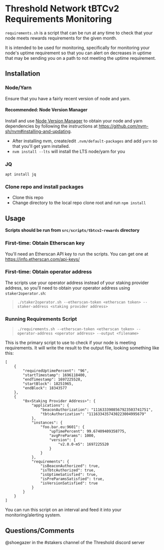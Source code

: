 # Threshold Network tBTCv2 Requirements Monitoring

`requirements.sh` is a script that can be run at any time to check that your node meets rewards requirements for the given month.

It is intended to be used for monitoring, specifically for monitoring your node's uptime requirement
so that you can alert on decreases in uptime that may be sending you on a path to not meeting the uptime requirement.

## Installation

### Node/Yarn
Ensure that you have a fairly recent version of node and yarn.
#### Recommended: Node Version Manager
Install and use [Node Version Manager](https://github.com/nvm-sh/nvm) to obtain your node and yarn dependencies by following the instructions at https://github.com/nvm-sh/nvm#installing-and-updating.
- After installing nvm, create/edit `.nvm/default-packages` and add `yarn` so that you'll get yarn installed.
- `nvm install --lts` will install the LTS node/yarn for you

### JQ
`apt install jq`

### Clone repo and install packages
- Clone this repo
- Change directory to the local repo clone root and run `npm install`

## Usage

**Scripts should be run from `src/scripts/tbtcv2-rewards` directory**

### First-time: Obtain Etherscan key
You'll need an Etherscan API key to run the scripts.  You can get one at https://info.etherscan.com/api-keys/

### First-time: Obtain operator address
The scripts use your operator address instead of your staking provider address, so you'll need to obtain your operator address using `staker2operator.sh`:

> `./staker2operator.sh --etherscan-token <etherscan token> --staker-address <staking provider address>`

### Running Requirements Script
> `./requirements.sh --etherscan-token <etherscan token> --operator-address <operator address> --output <filename>`

This is the primary script to use to check if your node is meeting requirements.  It will write the result to the output file, looking something like this:
```
[
    {
        "requiredUptimePercent": "96",
        "startTimestamp": 1696118400,
        "endTimestamp": 1697225528,
        "startBlock": 18251965,
        "endBlock": 18343577
    },
    {
        "0x<Staking Provider Address>": {
            "applications": {
                "beaconAuthorization": "1116333908567923503741751",
                "tbtcAuthorization": "1116334357430223004995679"
            },
            "instances": {
                "foo.bar.eu:9601": {
                    "upTimePercent": 99.67409409358775,
                    "avgPreParams": 1000,
                    "version": {
                        "v2.0.0-m5": 1697225520
                    }
                }
            },
            "requirements": {
                "isBeaconAuthorized": true,
                "isTbtcAuthorized": true,
                "isUptimeSatisfied": true,
                "isPreParamsSatisfied": true,
                "isVersionSatisfied": true
            }
        }
    }
]
```

You can run this script on an interval and feed it into your monitoring/alerting system.

## Questions/Comments
@shoegazer in the #stakers channel of the Threshold discord server

